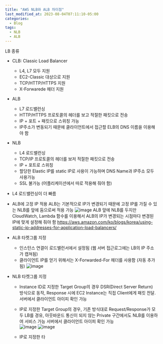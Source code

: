```yaml
---
title: "AWS NLB와 ALB 차이점"
last_modified_at: 2023-08-04T07:11:10-05:00
categories:
  - Blog
tags:
  - NLB
  - ALB
---
```


LB 종류
- CLB: Classic Load Balancer 
  - L4, L7 모두 지원  
  - EC2-Classic 대상으로 지원 
  - TCP/HTTP/HTTPS 지원 
  - X-Forwarede 헤더 지원 

- ALB  
  - L7 로드밸런싱
  - HTTP/HTTPS 프로토콜의 헤더를 보고 적절한 패킷으로 전송
  - IP + 포트 + 패킷으로 스위칭 가능
  - IP주소가 변동되기 때문에 클라이언트에서 접근할 ELB의 DNS 이름을 이용해야 함

- NLB
  - L4 로드밸런싱
  - TCP/IP 프로토콜의 헤더를 보저 적절한 패킷으로 전송
  - IP + 포트로 스위칭
  - 할당한 Elastic IP를 static IP로 사용이 가능하며 DNS Name과 IP주소 모두 사용가능
  - SSL 불가능 (어플리케이션에서 따로 적용해 줘야 함)  

- L4 로드밸런싱이 더 빠름
- ALB에 고정 IP 적용
  ALB는 기본적으로 IP가 변경되기 때문에 고정 IP를 가질 수 있는 NLB를 앞에 둠으로써 적용 가능
  ![image](https://github.com/lucky-sugar-park/lucky-sugar-park.github.io/assets/135287235/3fb28b91-aefe-4fb0-81c3-e536080b5d1e)
  ALB 앞에 NLB를 두지만 CloudWatch, Lambda 함수를 이용해서 ALB의 IP가 변경되는 시점마다 변경된 IP에 맞게 설정해 줘야 함
  https://aws.amazon.com/ko/blogs/korea/using-static-ip-addresses-for-application-load-balancers/

- ALB 타켓그룹 지정  
  - 인스턴스 연결이 로드밸런서에서 설정됨 (웹 서버 접근로그에는 LB의 IP 주소가 캡쳐됨)
  - 클라이언트 IP를 얻기 위해서는 X-Forwarded-For 헤더를 사용함  (자동 추가됨)
![image](https://github.com/lucky-sugar-park/lucky-sugar-park.github.io/assets/135287235/52004911-1924-4a32-a421-718e8feb6abe)

- NLB 타켓그룹 지정  
  - Instance ID로 지정한 Target Group의 경우 DSR(Direct Server Return) 방식으로 동작, Response 시에 EC2 Instance는 직접 Client에게 패킷 전달.
    서버에서 클라이언트 아이피 확인 가능  
  - IP로 지정한 Target Group의 경우, 기존 방식대로 Request/Response가 모두 LB를 경유, 아웃바운드 통신이 되지 않는 Private 구간에서도 NLB를 이용하여 서비스 가능
    서버에서 클라이언트 아이피 확인 가능   
![image](https://github.com/lucky-sugar-park/lucky-sugar-park.github.io/assets/135287235/f994c18c-75b8-4346-a745-156bfd3dfbc9)
![image](https://github.com/lucky-sugar-park/lucky-sugar-park.github.io/assets/135287235/f9e2a2e7-c70e-4141-b831-0f82ebd6b233)  

  - IP로 지정한 타


